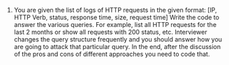 1. You are given the list of logs of HTTP requests in the given format:
[IP, HTTP Verb, status, response time, size, request time]
Write the code to answer the various queries. For example, list all HTTP requests for the last 2 months or show all requests with 200 status, etc.
Interviewer changes the query structure frequently and you should answer how you are going to attack that particular query.
In the end, after the discussion of the pros and cons of different approaches you need to code that.

